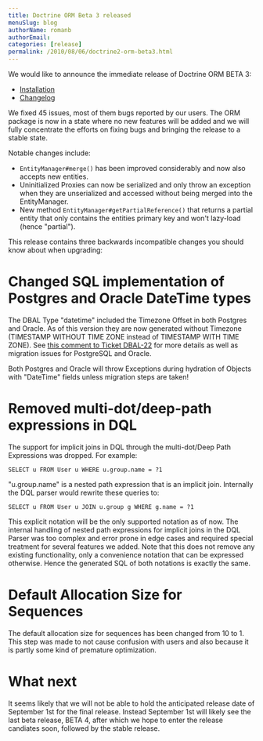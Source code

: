 ```yaml
---
title: Doctrine ORM Beta 3 released
menuSlug: blog
authorName: romanb 
authorEmail: 
categories: [release]
permalink: /2010/08/06/doctrine2-orm-beta3.html
---
```

We would like to announce the immediate release of Doctrine ORM BETA 3:

-   [Installation](http://www.doctrine-project.org/projects/orm/2.0/download/2.0.0BETA3)
-   [Changelog](http://www.doctrine-project.org/jira/browse/DDC/fixforversion/10060)

We fixed 45 issues, most of them bugs reported by our users. The ORM
package is now in a state where no new features will be added and we
will fully concentrate the efforts on fixing bugs and bringing the
release to a stable state.

Notable changes include:

-   `EntityManager#merge()` has been improved considerably and now also
    accepts new entities.
-   Uninitialized Proxies can now be serialized and only throw an
    exception when they are unserialized and accessed without being
    merged into the EntityManager.
-   New method `EntityManager#getPartialReference()` that returns a
    partial entity that only contains the entities primary key and won't
    lazy-load (hence "partial").

This release contains three backwards incompatible changes you should
know about when upgrading:

Changed SQL implementation of Postgres and Oracle DateTime types
================================================================

The DBAL Type "datetime" included the Timezone Offset in both Postgres
and Oracle. As of this version they are now generated without Timezone
(TIMESTAMP WITHOUT TIME ZONE instead of TIMESTAMP WITH TIME ZONE). See
[this comment to Ticket
DBAL-22](http://www.doctrine-project.org/jira/browse/DBAL-22?focusedCommentId=13396&page=com.atlassian.jira.plugin.system.issuetabpanels:comment-tabpanel#action_13396)
for more details as well as migration issues for PostgreSQL and Oracle.

Both Postgres and Oracle will throw Exceptions during hydration of
Objects with "DateTime" fields unless migration steps are taken!

Removed multi-dot/deep-path expressions in DQL
==============================================

The support for implicit joins in DQL through the multi-dot/Deep Path
Expressions was dropped. For example:

    SELECT u FROM User u WHERE u.group.name = ?1

"u.group.name" is a nested path expression that is an implicit join.
Internally the DQL parser would rewrite these queries to:

    SELECT u FROM User u JOIN u.group g WHERE g.name = ?1

This explicit notation will be the only supported notation as of now.
The internal handling of nested path expressions for implicit joins in
the DQL Parser was too complex and error prone in edge cases and
required special treatment for several features we added. Note that this
does not remove any existing functionality, only a convenience notation
that can be expressed otherwise. Hence the generated SQL of both
notations is exactly the same.

Default Allocation Size for Sequences
=====================================

The default allocation size for sequences has been changed from 10 to 1.
This step was made to not cause confusion with users and also because it
is partly some kind of premature optimization.

What next
=========

It seems likely that we will not be able to hold the anticipated release
date of September 1st for the final release. Instead September 1st will
likely see the last beta release, BETA 4, after which we hope to enter
the release candiates soon, followed by the stable release.
